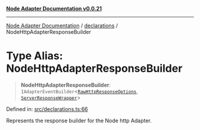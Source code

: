 [**Node Adapter Documentation v0.0.21**](../../README.md)

***

[Node Adapter Documentation](../../modules.md) / [declarations](../README.md) / NodeHttpAdapterResponseBuilder

# Type Alias: NodeHttpAdapterResponseBuilder

> **NodeHttpAdapterResponseBuilder**: `IAdapterEventBuilder`\<[`RawHttpResponseOptions`](../interfaces/RawHttpResponseOptions.md), [`ServerResponseWrapper`](../../ServerResponseWrapper/classes/ServerResponseWrapper.md)\>

Defined in: [src/declarations.ts:66](https://github.com/stonemjs/node-http-adapter/blob/b3024c4319ed00f9eb0215cf9f549bf3e7da590d/src/declarations.ts#L66)

Represents the response builder for the Node http Adapter.
